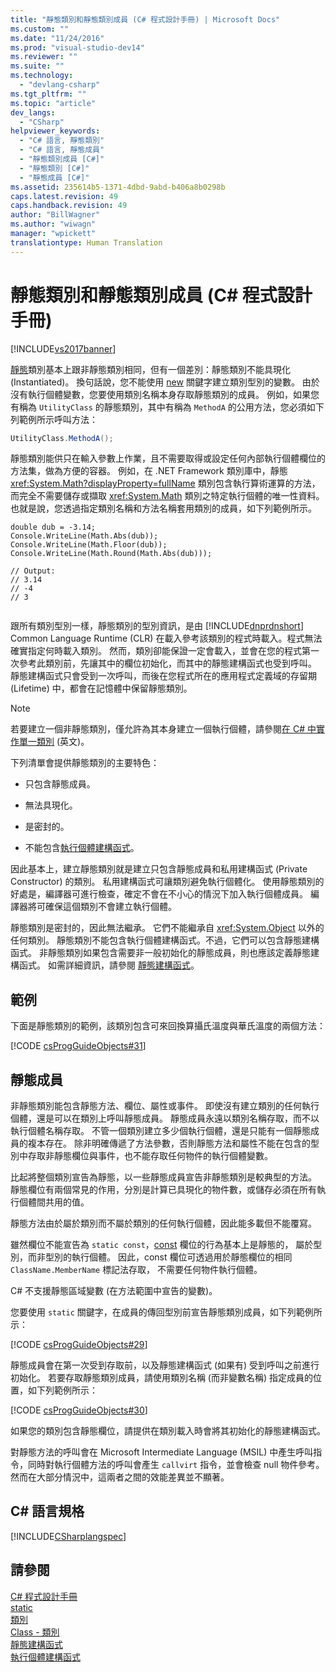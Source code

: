 ```yaml
---
title: "靜態類別和靜態類別成員 (C# 程式設計手冊) | Microsoft Docs"
ms.custom: ""
ms.date: "11/24/2016"
ms.prod: "visual-studio-dev14"
ms.reviewer: ""
ms.suite: ""
ms.technology: 
  - "devlang-csharp"
ms.tgt_pltfrm: ""
ms.topic: "article"
dev_langs: 
  - "CSharp"
helpviewer_keywords: 
  - "C# 語言, 靜態類別"
  - "C# 語言, 靜態成員"
  - "靜態類別成員 [C#]"
  - "靜態類別 [C#]"
  - "靜態成員 [C#]"
ms.assetid: 235614b5-1371-4dbd-9abd-b406a8b0298b
caps.latest.revision: 49
caps.handback.revision: 49
author: "BillWagner"
ms.author: "wiwagn"
manager: "wpickett"
translationtype: Human Translation
---
```

# 靜態類別和靜態類別成員 (C# 程式設計手冊)
[!INCLUDE[vs2017banner](../../../csharp/includes/vs2017banner.md)]

[靜態](../../../csharp/language-reference/keywords/static.md)類別基本上跟非靜態類別相同，但有一個差別：靜態類別不能具現化 \(Instantiated\)。  換句話說，您不能使用 [new](../../../csharp/language-reference/keywords/new.md) 關鍵字建立類別型別的變數。  由於沒有執行個體變數，您要使用類別名稱本身存取靜態類別的成員。  例如，如果您有稱為 `UtilityClass` 的靜態類別，其中有稱為 `MethodA` 的公用方法，您必須如下列範例所示呼叫方法：  
  
```c#  
UtilityClass.MethodA();  
```  
  
 靜態類別能供只在輸入參數上作業，且不需要取得或設定任何內部執行個體欄位的方法集，做為方便的容器。  例如，在 .NET Framework 類別庫中，靜態 <xref:System.Math?displayProperty=fullName> 類別包含執行算術運算的方法，而完全不需要儲存或擷取 <xref:System.Math> 類別之特定執行個體的唯一性資料。  也就是說，您透過指定類別名稱和方法名稱套用類別的成員，如下列範例所示。  
  
```  
double dub = -3.14;  
Console.WriteLine(Math.Abs(dub));  
Console.WriteLine(Math.Floor(dub));  
Console.WriteLine(Math.Round(Math.Abs(dub)));  
  
// Output:  
// 3.14  
// -4  
// 3  
  
```  
  
 跟所有類別型別一樣，靜態類別的型別資訊，是由 [!INCLUDE[dnprdnshort](../../../csharp/getting-started/includes/dnprdnshort_md.md)] Common Language Runtime \(CLR\) 在載入參考該類別的程式時載入。程式無法確實指定何時載入類別。  然而，類別卻能保證一定會載入，並會在您的程式第一次參考此類別前，先讓其中的欄位初始化，而其中的靜態建構函式也受到呼叫。  靜態建構函式只會受到一次呼叫，而後在您程式所在的應用程式定義域的存留期 \(Lifetime\) 中，都會在記憶體中保留靜態類別。  
  
> [!NOTE]
>  若要建立一個非靜態類別，僅允許為其本身建立一個執行個體，請參閱[在 C\# 中實作單一類別](http://msdn2.microsoft.com/zh-tw/library/ms998558.aspx) \(英文\)。  
  
 下列清單會提供靜態類別的主要特色：  
  
-   只包含靜態成員。  
  
-   無法具現化。  
  
-   是密封的。  
  
-   不能包含[執行個體建構函式](../../../csharp/programming-guide/classes-and-structs/instance-constructors.md)。  
  
 因此基本上，建立靜態類別就是建立只包含靜態成員和私用建構函式 \(Private Constructor\) 的類別。  私用建構函式可讓類別避免執行個體化。  使用靜態類別的好處是，編譯器可進行檢查，確定不會在不小心的情況下加入執行個體成員。  編譯器將可確保這個類別不會建立執行個體。  
  
 靜態類別是密封的，因此無法繼承。  它們不能繼承自 <xref:System.Object> 以外的任何類別。  靜態類別不能包含執行個體建構函式。不過，它們可以包含靜態建構函式。  非靜態類別如果包含需要非一般初始化的靜態成員，則也應該定義靜態建構函式。  如需詳細資訊，請參閱 [靜態建構函式](../../../csharp/programming-guide/classes-and-structs/static-constructors.md)。  
  
## 範例  
 下面是靜態類別的範例，該類別包含可來回換算攝氏溫度與華氏溫度的兩個方法：  
  
 [!CODE [csProgGuideObjects#31](../CodeSnippet/VS_Snippets_VBCSharp/csProgGuideObjects#31)]  
  
## 靜態成員  
 非靜態類別能包含靜態方法、欄位、屬性或事件。  即使沒有建立類別的任何執行個體，還是可以在類別上呼叫靜態成員。  靜態成員永遠以類別名稱存取，而不以執行個體名稱存取。  不管一個類別建立多少個執行個體，還是只能有一個靜態成員的複本存在。  除非明確傳遞了方法參數，否則靜態方法和屬性不能在包含的型別中存取非靜態欄位與事件，也不能存取任何物件的執行個體變數。  
  
 比起將整個類別宣告為靜態，以一些靜態成員宣告非靜態類別是較典型的方法。  靜態欄位有兩個常見的作用，分別是計算已具現化的物件數，或儲存必須在所有執行個體間共用的值。  
  
 靜態方法由於屬於類別而不屬於類別的任何執行個體，因此能多載但不能覆寫。  
  
 雖然欄位不能宣告為 `static const`，[const](../../../csharp/language-reference/keywords/const.md) 欄位的行為基本上是靜態的，  屬於型別，而非型別的執行個體。  因此，const 欄位可透過用於靜態欄位的相同 `ClassName.MemberName` 標記法存取，  不需要任何物件執行個體。  
  
 C\# 不支援靜態區域變數 \(在方法範圍中宣告的變數\)。  
  
 您要使用 `static` 關鍵字，在成員的傳回型別前宣告靜態類別成員，如下列範例所示：  
  
 [!CODE [csProgGuideObjects#29](../CodeSnippet/VS_Snippets_VBCSharp/csProgGuideObjects#29)]  
  
 靜態成員會在第一次受到存取前，以及靜態建構函式 \(如果有\) 受到呼叫之前進行初始化。  若要存取靜態類別成員，請使用類別名稱 \(而非變數名稱\) 指定成員的位置，如下列範例所示：  
  
 [!CODE [csProgGuideObjects#30](../CodeSnippet/VS_Snippets_VBCSharp/csProgGuideObjects#30)]  
  
 如果您的類別包含靜態欄位，請提供在類別載入時會將其初始化的靜態建構函式。  
  
 對靜態方法的呼叫會在 Microsoft Intermediate Language \(MSIL\) 中產生呼叫指令，同時對執行個體方法的呼叫會產生 `callvirt` 指令，並會檢查 null 物件參考。  然而在大部分情況中，這兩者之間的效能差異並不顯著。  
  
## C\# 語言規格  
 [!INCLUDE[CSharplangspec](../../../csharp/language-reference/keywords/includes/csharplangspec_md.md)]  
  
## 請參閱  
 [C\# 程式設計手冊](../../../csharp/programming-guide/index.md)   
 [static](../../../csharp/language-reference/keywords/static.md)   
 [類別](../../../csharp/programming-guide/classes-and-structs/classes.md)   
 [Class \- 類別](../../../csharp/language-reference/keywords/class.md)   
 [靜態建構函式](../../../csharp/programming-guide/classes-and-structs/static-constructors.md)   
 [執行個體建構函式](../../../csharp/programming-guide/classes-and-structs/instance-constructors.md)